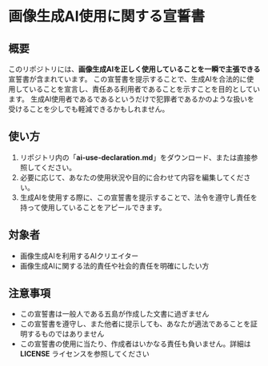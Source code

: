 # 画像生成AI使用に関する宣誓書

## 概要

このリポジトリには、**画像生成AIを正しく使用していることを一瞬で主張できる**宣誓書が含まれています。
この宣誓書を提示することで、生成AIを合法的に使用していることを宣言し、責任ある利用者であることを示すことを目的としています。
生成AI使用者であるであるというだけで犯罪者であるかのような扱いを受けることを少しでも軽減できるかもしれません。

## 使い方

1. リポジトリ内の「**ai-use-declaration.md**」をダウンロード、または直接参照してください。
2. 必要に応じて、あなたの使用状況や目的に合わせて内容を編集してください。
3. 生成AIを使用する際に、この宣誓書を提示することで、法令を遵守し責任を持って使用していることをアピールできます。

## 対象者

- 画像生成AIを利用するAIクリエイター
- 画像生成AIに関する法的責任や社会的責任を明確にしたい方

## 注意事項

- この宣誓書は一般人である五島が作成した文書に過ぎません
- この宣誓書を遵守し、また他者に提示しても、あなたが適法であることを証明するものではありません
- この宣誓書の使用に当たり、作成者はいかなる責任も負いません。詳細は **LICENSE** ライセンスを参照してください